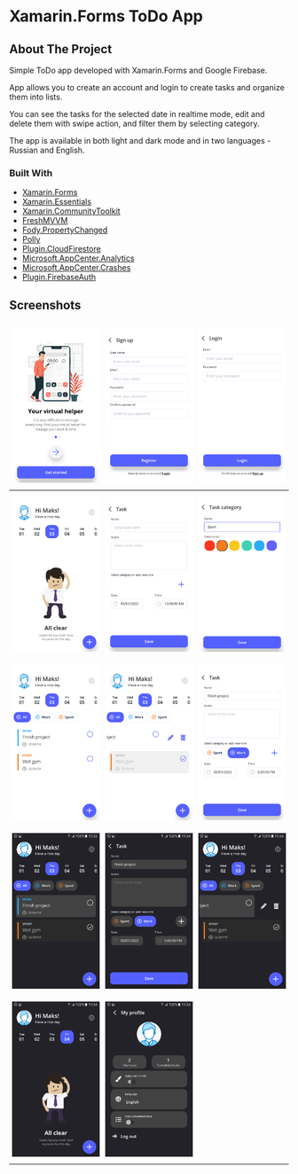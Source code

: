 <h1>Xamarin.Forms ToDo App</h1>

## About The Project

<p>Simple ToDo app developed with Xamarin.Forms and Google Firebase.</p>
<p>App allows you to create an account and login to create tasks and organize them into lists.</p>
<p>You can see the tasks for the selected date in realtime mode, edit and delete them with swipe action, and filter them by selecting category.</p>
<p>The app is available in both light and dark mode and in two languages - Russian and English.</p>

### Built With

* [Xamarin.Forms](https://docs.microsoft.com/en-us/xamarin/xamarin-forms/)
* [Xamarin.Essentials](https://docs.microsoft.com/en-us/xamarin/essentials/)
* [Xamarin.CommunityToolkit](https://docs.microsoft.com/en-us/xamarin/community-toolkit/)
* [FreshMVVM](https://github.com/rid00z/FreshMvvm)
* [Fody.PropertyChanged](https://github.com/Fody/PropertyChanged)
* [Polly](https://github.com/App-vNext/Polly)
* [Plugin.CloudFirestore](https://github.com/f-miyu/Plugin.CloudFirestore)
* [Microsoft.AppCenter.Analytics](https://www.nuget.org/packages/Microsoft.AppCenter.Analytics/)
* [Microsoft.AppCenter.Crashes](https://www.nuget.org/packages/Microsoft.AppCenter.Crashes/)
* [Plugin.FirebaseAuth](https://github.com/f-miyu/Plugin.FirebaseAuth)

## Screenshots
<style type="text/css">
.tg  {border-collapse:collapse;border-spacing:0;}
.tg td{border-style:none;overflow:hidden;padding:10px 5px;word-break:normal;}
.tg th{border-style:none;overflow:hidden;padding:10px 5px;word-break:normal;}
.tg .tg-0lax{text-align:left;vertical-align:top}
</style>
<table class="tg">
<thead>
  <tr>
    <th class="tg-0lax"><img src="https://github.com/reminmax/ToDoApp/blob/master/Screenshots/Screenshot_20220303-181216.png?raw=true" Width="240" /></th>
    <th class="tg-0lax"><img src="https://github.com/reminmax/ToDoApp/blob/master/Screenshots/Screenshot_20220303-181228.png?raw=true" Width="240" /></th>
    <th class="tg-0lax"><img src="https://github.com/reminmax/ToDoApp/blob/master/Screenshots/Screenshot_20220303-181239.png?raw=true" Width="240" /></th>
  </tr>
</thead>
<tbody>
  <tr>
    <td class="tg-0lax"><img src="https://github.com/reminmax/ToDoApp/blob/master/Screenshots/Screenshot_20220303-181438.png?raw=true" Width="240" /></td>
    <td class="tg-0lax"><img src="https://github.com/reminmax/ToDoApp/blob/master/Screenshots/Screenshot_20220303-181511.png?raw=true" Width="240" /></td>
    <td class="tg-0lax"><img src="https://github.com/reminmax/ToDoApp/blob/master/Screenshots/Screenshot_20220303-181618.png?raw=true" Width="240" /></td>
  </tr>
  <tr>
    <td class="tg-0lax"><img src="https://github.com/reminmax/ToDoApp/blob/master/Screenshots/Screenshot_20220303-183552.png?raw=true" Width="240" /></td>
    <td class="tg-0lax"><img src="https://github.com/reminmax/ToDoApp/blob/master/Screenshots/Screenshot_20220303-183710.png?raw=true" Width="240" /></td>
    <td class="tg-0lax"><img src="https://github.com/reminmax/ToDoApp/blob/master/Screenshots/Screenshot_20220303-193326.png?raw=true" Width="240" /></td>
  </tr>
  <tr>
    <td class="tg-0lax"><img src="https://github.com/reminmax/ToDoApp/blob/master/Screenshots/Screenshot_20220303-193357.png?raw=true" Width="240" /></td>
    <td class="tg-0lax"><img src="https://github.com/reminmax/ToDoApp/blob/master/Screenshots/Screenshot_20220303-193408.png?raw=true" Width="240" /></td>
    <td class="tg-0lax"><img src="https://github.com/reminmax/ToDoApp/blob/master/Screenshots/Screenshot_20220303-193422.png?raw=true" Width="240" /></td>
  </tr>
  <tr>
    <td class="tg-0lax"><img src="https://github.com/reminmax/ToDoApp/blob/master/Screenshots/Screenshot_20220303-193433.png?raw=true" Width="240" /></td>
    <td class="tg-0lax"><img src="https://github.com/reminmax/ToDoApp/blob/master/Screenshots/Screenshot_20220303-193452.png?raw=true" Width="240" /></td>
  </tr>
</tbody>
</table>
